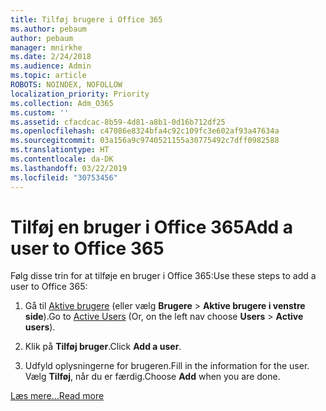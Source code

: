 ```yaml
---
title: Tilføj brugere i Office 365
ms.author: pebaum
author: pebaum
manager: mnirkhe
ms.date: 2/24/2018
ms.audience: Admin
ms.topic: article
ROBOTS: NOINDEX, NOFOLLOW
localization_priority: Priority
ms.collection: Adm_O365
ms.custom: ''
ms.assetid: cfacdcac-8b59-4d81-a8b1-0d16b712df25
ms.openlocfilehash: c47086e8324bfa4c92c109fc3e602af93a47634a
ms.sourcegitcommit: 03a156a9c9740521155a30775492c7dff0982588
ms.translationtype: HT
ms.contentlocale: da-DK
ms.lasthandoff: 03/22/2019
ms.locfileid: "30753456"
---
```

# <a name="add-a-user-to-office-365"></a><span data-ttu-id="3435b-102">Tilføj en bruger i Office 365</span><span class="sxs-lookup"><span data-stu-id="3435b-102">Add a user to Office 365</span></span>

<span data-ttu-id="3435b-103">Følg disse trin for at tilføje en bruger i Office 365:</span><span class="sxs-lookup"><span data-stu-id="3435b-103">Use these steps to add a user to Office 365:</span></span>
  
1. <span data-ttu-id="3435b-104">Gå til [Aktive brugere](https://admin.microsoft.com/Adminportal/Home?source=applauncher#/users) (eller vælg **Brugere** \> **Aktive brugere i venstre side**).</span><span class="sxs-lookup"><span data-stu-id="3435b-104">Go to [Active Users](https://admin.microsoft.com/Adminportal/Home?source=applauncher#/users) (Or, on the left nav choose **Users** \> **Active users**).</span></span>
    
2. <span data-ttu-id="3435b-105">Klik på **Tilføj bruger**.</span><span class="sxs-lookup"><span data-stu-id="3435b-105">Click **Add a user**.</span></span>
    
3. <span data-ttu-id="3435b-106">Udfyld oplysningerne for brugeren.</span><span class="sxs-lookup"><span data-stu-id="3435b-106">Fill in the information for the user.</span></span> <span data-ttu-id="3435b-107">Vælg **Tilføj**, når du er færdig.</span><span class="sxs-lookup"><span data-stu-id="3435b-107">Choose **Add** when you are done.</span></span> 
    
[<span data-ttu-id="3435b-108">Læs mere...</span><span class="sxs-lookup"><span data-stu-id="3435b-108">Read more</span></span>](https://support.office.com/article/1970f7d6-03b5-442f-b385-5880b9c256ec)
  


